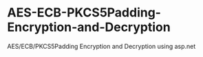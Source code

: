 # AES-ECB-PKCS5Padding-Encryption-and-Decryption
AES/ECB/PKCS5Padding Encryption and Decryption using asp.net
